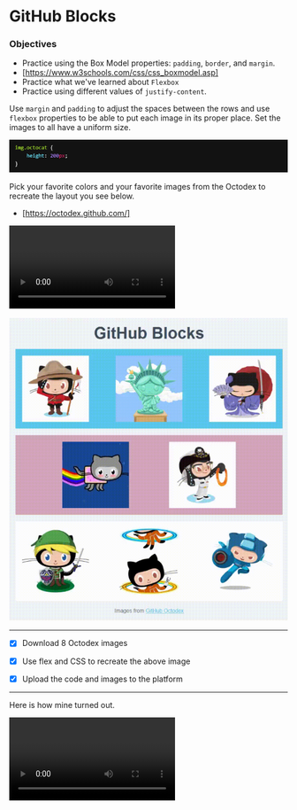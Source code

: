 # GitHub Blocks

### Objectives

- Practice using the Box Model properties: `padding`, `border`, and `margin`.
- [https://www.w3schools.com/css/css_boxmodel.asp]
- Practice what we've learned about `Flexbox`
- Practice using different values of `justify-content`.


Use `margin` and `padding` to adjust the spaces between the rows and use `flexbox` properties to be able to put each image in its proper place. Set the images to all have a uniform size.

![alt text](image.png)

Pick your favorite colors and your favorite images from the Octodex to recreate the layout you see below.

- [https://octodex.github.com/]

<video controls src="20241030-2325-06.7839110.mp4" title="Title"></video>

![alt text](image-1.png)
<hr/>

- [x] Download 8 Octodex images

- [x] Use flex and CSS to recreate the above image

- [x] Upload the code and images to the platform

<hr/>

Here is how mine turned out. 

<video controls src="20241030-2328-03.6486391.mp4" title="Title"></video>

